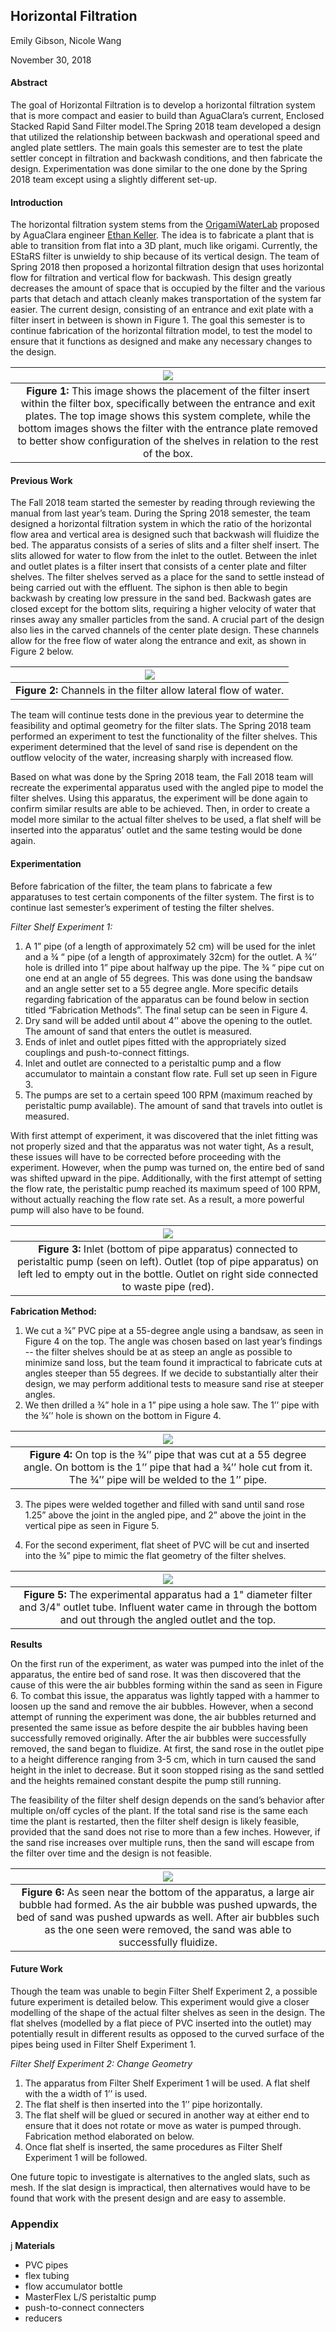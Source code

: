 ## Horizontal Filtration

Emily Gibson, Nicole Wang

November 30, 2018

#### **Abstract**

The goal of Horizontal Filtration is to develop a horizontal filtration system that is more compact and easier to build than AguaClara’s current, Enclosed Stacked Rapid Sand Filter model.The Spring 2018 team developed a design that utilized the relationship between backwash and operational speed and angled plate settlers. The main goals this semester are to test the plate settler concept in filtration and backwash conditions, and then fabricate the design. Experimentation was done similar to the one done by the Spring 2018 team except using a slightly different set-up.


#### **Introduction**

The horizontal filtration system stems from the [OrigamiWaterLab](https://github.com/OrigamiWaterLab ) proposed by AguaClara engineer [Ethan Keller](https://github.com/ethan92429). The idea is to fabricate a plant that is able to transition from flat into a 3D plant, much like origami. Currently, the EStaRS filter is unwieldy to ship because of its vertical design. The team of Spring 2018 then proposed a horizontal filtration design that uses horizontal flow for filtration and vertical flow for backwash. This design greatly decreases the amount of space that is occupied by the filter and the various parts that detach and attach cleanly makes transportation of the system far easier. The current design, consisting of an entrance and exit plate with a filter insert in between is shown in Figure 1. The goal this semester is to continue fabrication of the horizontal filtration model, to test the model to ensure that it functions as designed and make any necessary changes to the design.

| <img src="https://github.com/AguaClara/horizontal_filtration/blob/master/Spring%202018/images/Horfi_updated.JPG?raw=true" > |
| :---: |
|**Figure 1:** This image shows the placement of the filter insert within the filter box, specifically between the entrance and exit plates. The top image shows this system complete, while the bottom images shows the filter with the entrance plate removed to better show configuration of the shelves in relation to the rest of the box.|



#### **Previous Work**

The Fall 2018 team started the semester by reading through reviewing the manual from last year’s team. During the Spring 2018 semester, the team designed a horizontal filtration system in which the ratio of the horizontal flow area and vertical area is designed such that backwash will fluidize the bed. The apparatus consists of a series of slits and a filter shelf insert. The slits allowed for water to flow from the inlet to the outlet. Between the inlet and outlet plates is a filter insert that consists of a center plate and filter shelves. The filter shelves served as a place for the sand to settle instead of being carried out with the effluent. The siphon is then able to begin backwash by creating low pressure in the sand bed. Backwash gates are closed except for the bottom slits, requiring a higher velocity of water that rinses away any smaller particles from the sand. A crucial part of the design also lies in the carved channels of the center plate design. These channels allow for the free flow of water along the entrance and exit, as shown in Figure 2 below.

| <img src="https://github.com/AguaClara/horizontal_filtration/blob/master/Spring%202018/images/carved_channels.JPG?raw=true"> |
| :---: |
|**Figure 2:**  Channels in the filter allow lateral flow of water.|


The team will continue tests done in the previous year to determine the feasibility and optimal geometry for the filter slats. The Spring 2018 team performed an experiment to test the functionality of the filter shelves. This experiment determined that the level of sand rise is dependent on the outflow velocity of the water, increasing sharply with increased flow.


Based on what was done by the Spring 2018 team, the Fall 2018 team will recreate the experimental apparatus used with the angled pipe to model the filter shelves. Using this apparatus, the experiment will be done again to confirm similar results are able to be achieved. Then, in order to create a model more similar to the actual filter shelves to be used, a flat shelf will be inserted into the apparatus’ outlet and the same testing would be done again.


#### **Experimentation**

Before fabrication of the filter, the team plans to fabricate a few apparatuses to test certain components of the filter system. The first is to continue last semester’s experiment of testing the filter shelves.


*Filter Shelf Experiment 1:*
1. A 1” pipe (of a length of approximately 52 cm) will be used for the inlet and a ¾ “ pipe (of a length of approximately 32cm) for the outlet. A ¾’’ hole is drilled into 1” pipe about halfway up the pipe. The ¾ “ pipe cut on one end at an angle of 55 degrees. This was done using the bandsaw and an angle setter set to a 55 degree angle.  More specific details regarding fabrication of the apparatus can be found below in section titled “Fabrication Methods”. The final setup can be seen in Figure 4.  
2. Dry sand will be added until  about 4’’ above the opening to the outlet. The amount of sand that enters the outlet is measured.
3. Ends of inlet and outlet pipes fitted with the appropriately sized couplings and push-to-connect fittings.
4. Inlet and outlet are connected to a peristaltic pump and a flow accumulator to maintain a constant flow rate. Full set up seen in Figure 3.
5. The pumps are set to a certain speed 100 RPM (maximum reached by peristaltic pump available). The amount of sand that travels into outlet is measured.

With first attempt of experiment, it was discovered that the inlet fitting was not properly sized and that the apparatus was not water tight, As a result, these issues will have to be corrected before proceeding with the experiment. However, when the pump was turned on, the entire bed of sand was shifted upward in the pipe. Additionally, with the first attempt of setting the flow rate, the peristaltic pump reached its maximum speed of 100 RPM, without actually reaching the flow rate set. As a result, a more powerful pump will also have to be found.

| <img src="https://github.com/AguaClara/horizontal_filtration/blob/master/Fall%202018/images/exp1_setup.JPG?raw=true">|
| :---: |
|**Figure 3:** Inlet (bottom of pipe apparatus) connected to peristaltic pump (seen on left). Outlet (top of pipe apparatus) on left led to empty out in the bottle. Outlet on right side connected to waste pipe (red).|



**Fabrication Method:**
1. We cut a ¾” PVC pipe at a 55-degree angle using a bandsaw, as seen in Figure 4 on the top. The angle was chosen based on last year’s findings -- the filter shelves should be at as steep an angle as possible to minimize sand loss, but the team found it impractical to fabricate cuts at angles steeper than 55 degrees. If we decide to substantially alter their design, we may perform additional tests to measure sand rise at steeper angles.
2. We then drilled a ¾” hole in a 1” pipe using a hole saw. The 1’’ pipe with the ¾’’ hole is shown on the bottom in Figure 4.

| <img src="https://github.com/AguaClara/horizontal_filtration/blob/master/Fall%202018/images/exp1_0.75_1%20inch_pipes.JPG?raw=true">|
| :---: |
|**Figure 4:**  On top is the ¾’’ pipe that was cut at a 55 degree angle. On bottom is the 1’’ pipe that had a ¾’’ hole cut from it. The ¾’’ pipe will be welded to the 1’’ pipe.|

3. The pipes were welded together and filled with sand until sand rose 1.25” above the joint in the angled pipe, and 2” above the joint in the vertical pipe as seen in Figure 5.

4. For the second experiment, flat sheet of PVC will be cut and inserted into the ¾” pipe to mimic the flat geometry of the filter shelves.


| <img src="https://github.com/AguaClara/horizontal_filtration/blob/master/Fall%202018/images/inlet-outlet%20apparatus.JPG">  |
| :---: |
|**Figure 5:**  The experimental apparatus had a 1" diameter filter and 3/4" outlet tube. Influent water came in through the bottom and out through the angled outlet and the top.|

**Results**

On the first run of the experiment, as water was pumped into the inlet of the apparatus, the entire bed of sand rose. It was then discovered that the cause of this were the air bubbles forming within the sand as seen in Figure 6. To combat this issue, the apparatus was lightly tapped with a hammer to loosen up the sand and remove the air bubbles. However, when a second attempt of running the experiment was done, the air bubbles returned and presented the same issue as before despite the air bubbles having been successfully removed originally. After the air bubbles were successfully removed, the sand began to fluidize. At first, the sand rose in the outlet pipe to a height difference ranging from 3-5 cm, which in turn caused the sand height in the inlet to decrease. But it soon stopped rising as the sand settled and the heights remained constant despite the pump still running.

The feasibility of the filter shelf design depends on the sand’s behavior after multiple on/off cycles of the plant. If the total sand rise is the same each time the plant is restarted, then the filter shelf design is likely feasible, provided that the sand does not rise to more than a few inches. However, if the sand rise increases over multiple runs, then the sand will escape from the filter over time and the design is not feasible.

| <img src="https://github.com/AguaClara/horizontal_filtration/blob/master/Fall%202018/images/air%20bubbles.JPG">  |
| :---: |
|**Figure 6:** As seen near the bottom of the apparatus, a large air bubble had formed. As the air bubble was pushed upwards, the bed of sand was pushed upwards as well. After air bubbles such as the one seen were removed, the sand was able to successfully fluidize.|


#### **Future Work**

Though the team was unable to begin Filter Shelf Experiment 2, a possible future experiment is detailed below. This experiment would give a closer modelling of the shape of the actual filter shelves as seen in the design. The flat shelves (modelled by a flat piece of PVC inserted into the outlet) may potentially result in different results as opposed to the curved surface of the pipes being used in Filter Shelf Experiment 1.

*Filter Shelf Experiment 2: Change Geometry*
1. The apparatus from Filter Shelf Experiment 1 will be used. A flat shelf with the a width of 1’’ is used.
2. The flat shelf is then inserted into the 1’’ pipe horizontally.
3. The flat shelf will be glued or secured in another way at either end to ensure that it does not rotate or move as water is pumped through. Fabrication method elaborated on below.
4. Once flat shelf is inserted, the same procedures as Filter Shelf Experiment 1 will be followed.

One future topic to investigate is alternatives to the angled slats, such as mesh. If the slat design is impractical, then alternatives would have to be found that work with the present design and are easy to assemble.

### **Appendix**

j
**Materials**
- PVC pipes
- flex tubing
- flow accumulator bottle
- MasterFlex L/S peristaltic pump
- push-to-connect connecters
- reducers
